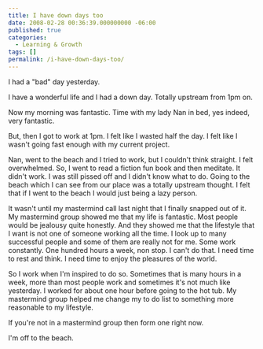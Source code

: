 ```yaml
---
title: I have down days too
date: 2008-02-28 00:36:39.000000000 -06:00
published: true
categories:
  - Learning & Growth
tags: []
permalink: /i-have-down-days-too/
---
```

I had a "bad" day yesterday.

I have a wonderful life and I had a down day.  Totally upstream from 1pm on.

Now my morning was fantastic.  Time with my lady Nan in bed, yes indeed, very fantastic.

But, then I got to work at 1pm.  I felt like I wasted half the day.  I felt like I  wasn't going fast enough with my current project.

Nan, went to the beach and I tried to work, but I couldn't think straight.  I felt overwhelmed.   So, I went to read a fiction fun book and then meditate.  It didn't work.  I was still pissed off and I didn't know what to do.  Going to the beach which I can see from our place was a totally upstream thought.  I felt that if I went to the beach I would just being a lazy person.

It wasn't until my mastermind call last night that I finally snapped out of it.  My mastermind group showed me that my life is fantastic.  Most people would be jealousy quite honestly.  And they showed me that the lifestyle that I want is not one of someone working all the time.  I look up to many successful people and some of them are really not for me.  Some work constantly.  One hundred hours a week, non stop.  I can't do that.  I need time to rest and think.  I need time to enjoy the pleasures of the world.

So I work when I'm inspired to do so.  Sometimes that is many hours in a week, more than most people work and sometimes it's not much like yesterday.  I worked for about one hour before going to the hot tub.  My mastermind group helped me change my to do list to something more reasonable to my lifestyle.

If you're not in a mastermind group then form one right now.

I'm off to the beach.
